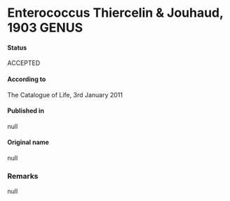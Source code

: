 Enterococcus Thiercelin & Jouhaud, 1903 GENUS
=======

#### Status
ACCEPTED

#### According to
The Catalogue of Life, 3rd January 2011

#### Published in
null

#### Original name
null

### Remarks
null